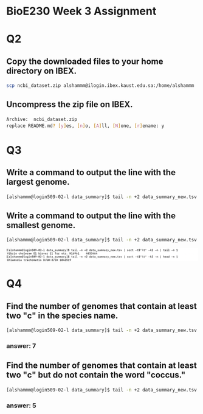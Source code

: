# BioE230 Week 3 Assignment

# Q2
## Copy the downloaded files to your home directory on IBEX. 
```bash
scp ncbi_dataset.zip alshammm@ilogin.ibex.kaust.edu.sa:/home/alshammm
```


## Uncompress the zip file on IBEX.
```bash unzip ncbi_dataset.zip
Archive:  ncbi_dataset.zip
replace README.md? [y]es, [n]o, [A]ll, [N]one, [r]ename: y

```

# Q3 
## Write a command to output the line with the largest genome.
```bash 
[alshammm@login509-02-l data_summary]$ tail -n +2 data_summary_new.tsv | sort -t$'\t' -k2 -n | tail -n 1
```

## Write a command to output the line with the smallest genome.
```bash
[alshammm@login509-02-l data_summary]$ tail -n +2 data_summary_new.tsv | sort -t$'\t' -k2 -n | head -n 1
```
![Solution](https://github.com/manalalshamrani/BioE230/blob/main/Screen%20Shot%202024-09-24%20at%204.33.23%20PM.png?raw=true)

# Q4
## Find the number of genomes that contain at least two "c" in the species name.

```bash
[alshammm@login509-02-l data_summary]$ tail -n +2 data_summary_new.tsv | cut -f 1 | grep -i "c.*c" | sort | uniq | wc -l
```
### answer: 7
## Find the number of genomes that contain at least two "c" but do not contain the word "coccus."

```bash
[alshammm@login509-02-l data_summary]$ tail -n +2 data_summary_new.tsv | cut -f 1 | grep -i "c.*c" | grep -vi "coccus" | sort | uniq | wc -l
```
### answer: 5
